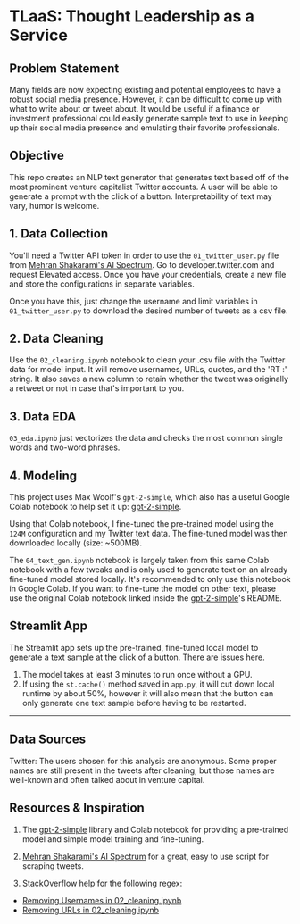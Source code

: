 # TLaaS: Thought Leadership as a Service

## Problem Statement

Many fields are now expecting existing and potential employees to have a robust social media presence. However, it can be difficult to come up with what to write about or tweet about. It would be useful if a finance or investment professional could easily generate sample text to use in keeping up their social media presence and emulating their favorite professionals. 


## Objective

This repo creates an NLP text generator that generates text based off of the most prominent venture capitalist Twitter accounts. A user will be able to generate a prompt with the click of a button. Interpretability of text may vary, humor is welcome.  


## 1. Data Collection

You'll need a Twitter API token in order to use the `01_twitter_user.py` file from [Mehran Shakarami's AI Spectrum](https://github.com/mehranshakarami/AI_Spectrum). Go to developer.twitter.com and request Elevated access. Once you have your credentials, create a new file and store the configurations in separate variables. 

Once you have this, just change the username and limit variables in `01_twitter_user.py` to download the desired number of tweets as a csv file. 


## 2. Data Cleaning

Use the `02_cleaning.ipynb` notebook to clean your .csv file with the Twitter data for model input. It will remove usernames, URLs, quotes, and the 'RT :' string. It also saves a new column to retain whether the tweet was originally a retweet or not in case that's important to you. 

## 3. Data EDA

`03_eda.ipynb` just vectorizes the data and checks the most common single words and two-word phrases. 


## 4. Modeling

This project uses Max Woolf's `gpt-2-simple`, which also has a useful Google Colab notebook to help set it up: [gpt-2-simple](https://github.com/minimaxir/gpt-2-simple). 

Using that Colab notebook, I fine-tuned the pre-trained model using the `124M` configuration and my Twitter text data. The fine-tuned model was then downloaded locally (size: ~500MB). 

The `04_text_gen.ipynb` notebook is largely taken from this same Colab notebook with a few tweaks and is only used to generate text on an already fine-tuned model stored locally. It's recommended to only use this notebook in Google Colab. If you want to fine-tune the model on other text, please use the original Colab notebook linked inside the [gpt-2-simple](https://github.com/minimaxir/gpt-2-simple)'s README. 


## Streamlit App

The Streamlit app sets up the pre-trained, fine-tuned local model to generate a text sample at the click of a button. There are issues here. 

1. The model takes at least 3 minutes to run once without a GPU.
2. If using the `st.cache()` method saved in `app.py`, it will cut down local runtime by about 50%, however it will also mean that the button can only generate one text sample before having to be restarted. 


-------

## Data Sources

Twitter: The users chosen for this analysis are anonymous. Some proper names are still present in the tweets after cleaning, but those names are well-known and often talked about in venture capital. 


## Resources & Inspiration

1. The [gpt-2-simple](https://github.com/minimaxir/gpt-2-simple) library and Colab notebook for providing a pre-trained model and simple model training and fine-tuning. 

2. [Mehran Shakarami's AI Spectrum](https://github.com/mehranshakarami/AI_Spectrum) for a great, easy to use script for scraping tweets. 

3. StackOverflow help for the following regex: 

- [Removing Usernames in 02_cleaning.ipynb](https://stackoverflow.com/questions/50830214/remove-usernames-from-twitter-data-using-python)
- [Removing URLs in 02_cleaning.ipynb](https://stackoverflow.com/questions/11331982/how-to-remove-any-url-within-a-string-in-python)